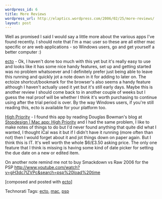 ```yaml
--- 
wordpress_id: 6
title: More Reviews
wordpress_url: http://elaptics.wordpress.com/2006/02/25/more-reviews/
layout: post
---
```

<p>
Well as promised I said I would say a little more about the various apps I've found recently.  I should note that I'm a mac user so these are all either mac specific or are web applications - so Windows users, go and get yourself a better computer :)
</p><p>
<a href="http://ecto.kung-foo.tv/" title="ecto">ecto</a> - Ok, I haven't done too much with this yet but it's really easy to use and looks like it has some nice handy features, set up and getting started was no problem whatsoever and I definitely prefer just being able to leave this running and quickly jot a note down in it for adding to later on.  The ectoize shortcut/bookmark for the browser's also seems a handy feature although I haven't actually used it yet but it's still early days.  Maybe this is another review I should come back to in another couple of weeks but I guess the real proof will be whether I think it's worth purchasing to continue using after the trial period is over.  By the way Windows users, if you're still reading this, ecto is available for your platform too.
</p><p>
<a href="http://www.kudurshian.net/highpriority/">High Priority</a> - I found this app by reading Douglas Bowman's blog at <a href="http://www.stopdesign.com/log/2006/01/27/mac-app-high-priority.html" title="Stopdesign | Mac app: High Priority">Stopdesign | Mac app: High Priority</a> and I had the same problem, I like to make notes of things to do but I'd never found anything that quite did what I wanted, I thought iCal was it but if I didn't have it running (more often than not) then I would forget about it and jot things down on paper again.  But I think this is IT.  It's well worth the whole $6/&#163;3.50 asking price.  The only one feature that I think is missing is having some kind of date picker for setting the due date on a new or edited item.
</p><p>
On another note remind me not to buy Smackdown vs Raw 2006 for the PSP <a href="http://www.youtube.com/watch?v=gH3dc7IZVPc&amp;search=psp%20load%20time">http://www.youtube.com/watch?v=gH3dc7IZVPc&#38;search=psp%20load%20time</a>
</p><p>


[composed and posted with <a href="http://ecto.kung-foo.tv">ecto</a>]
</p>
<!-- technorati tags start --><p>Technorati Tags: <a href="http://www.technorati.com/tag/ecto" rel="tag">ecto</a>, <a href="http://www.technorati.com/tag/mac" rel="tag">mac</a>, <a href="http://www.technorati.com/tag/psp" rel="tag">psp</a></p><!-- technorati tags end -->
